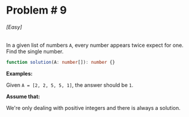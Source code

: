 # Problem # 9

###### [Easy]

In a given list of numbers `A`, every number appears twice expect for one. Find
the single number.

```ts
function solution(A: number[]): number {}
```

**Examples:**

Given `A = [2, 2, 5, 5, 1]`, the answer should be `1`.

**Assume that:**

We're only dealing with positive integers and there is always a solution.
